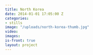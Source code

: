 ```yaml
---
title: North Korea
date: 2014-01-01 17:05:00 Z
categories:
- stills
image: "/uploads/north-korea-thumb.jpg"
video: 
images: 
is-front: true
layout: project
---
```


